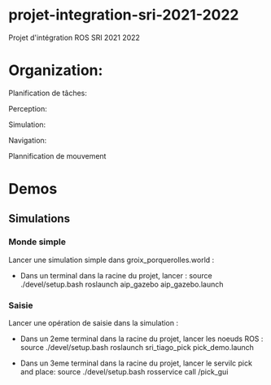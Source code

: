 # projet-integration-sri-2021-2022
Projet d'intégration ROS SRI 2021 2022

# Organization:

Planification de tâches: 
	

Perception: 

Simulation: 


Navigation:


Plannification de mouvement

# Demos

## Simulations

### Monde simple
Lancer une simulation simple dans groix_porquerolles.world : 
- Dans un terminal dans la racine du projet, lancer :
	source ./devel/setup.bash
	roslaunch aip_gazebo aip_gazebo.launch
	
### Saisie
Lancer une opération de saisie dans la simulation :
- Dans un 2eme terminal dans la racine du projet, lancer les noeuds ROS :
	source ./devel/setup.bash
	roslaunch sri_tiago_pick pick_demo.launch


- Dans un 3eme terminal dans la racine du projet, lancer le servilc pick and place:
	source ./devel/setup.bash
	 rosservice call /pick_gui

